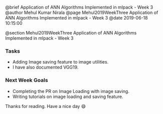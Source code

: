 @brief Application of ANN Algorithms Implemented in mlpack - Week 3
@author Mehul Kumar Nirala
@page Mehul2019WeekThree Application of ANN Algorithms Implemented in mlpack - Week 3
@date 2019-06-18 10:15:00

@section Mehul2019WeekThree Application of ANN Algorithms Implemented in mlpack - Week 3

### Tasks
* Adding Image saving feature to image utilities.
* I have also documented VGG19.

### Next Week Goals

* Completing the PR on Image Loading with image saving.
* Writing tutorials on image loading and saving feature.

Thanks for reading. Have a nice day :smile:
